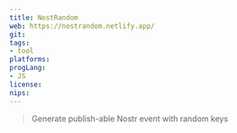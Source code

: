 ```yaml
---
title: NostRandom
web: https://nostrandom.netlify.app/
git: 
tags:
- tool
platforms: 
progLang: 
- JS
license: 
nips:
---
```


> Generate publish-able Nostr event with random keys